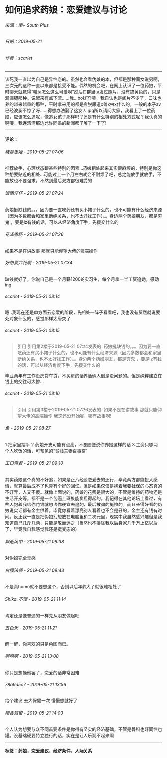 # 如何追求药娘：恋爱建议与讨论

###### 来源：南+ South Plus
###### 日期：2019-05-21
###### 作者：scarlet

---

该死我一直以为自己是异性恋的。虽然也会看伪娘的本，但都是那种画女说男啊，三次元的这种一直以来都是接受不能。偶然的机会吧，在网上认识了一位药娘，平时聊天就觉得“哇ta怎么这么可爱啊”然后在群里ta发过照片，没有搞黄色的，只是漏漏腿那种。说起来有点下流……我…boki了!啧，我自认也是阅片不少了，口味也养的越来越重的那种，平时拿来用的都是宫脱尿道x兽x虫x什么的，一般的本子av已经波澜不惊了呀……得想办法娶了这女人.jpg所以请问大家，我看上了一位药娘，应该怎么追呢，像追女孩子那样吗？还是有什么特别的相处方式呢？我认真的啊喂，我连湾湾那边允许同婚的新闻都了解了一下了!

---

#### 评论：

###### 晓慕思姬 - 2019-05-21 07:06
推荐放手，心理状态跟某些特别的因素...药娘相处起来其实很麻烦的，特别是你这种想要贴近的相处...可能过上一个月左右就会不耐烦了吧，总之能放手就放手，不能放也不要强求，不然到最后双方都很难受的

###### 饭团仔仔 - 2019-05-21 07:24
药娘挺缺钱的。。。因为要一直吃药还有买小裙子什么的，也不可能有什么经济来源（因为多数都会和家里断绝关系，也不太好找工作）。。身边两个药娘朋友，都是穷鬼 ，要是lz有钱的话，可以从经济角度下手，先援交什么的 

###### 花泽香肠 - 2019-05-21 07:26
如果不是在讲故事 那就只能仰望大佬的高端操作 

###### 好想要六花啊 - 2019-05-21 07:34
缺钱就好了，你说自己是一个月薪1200的实习生，每个月拿一半工资追她，感动ing 

###### scarlet - 2019-05-21 08:14
嗯..我现在还是单方面云恋爱的阶段，先相处一阵子看看吧，我也没有贸然就说要处对象什么的，感觉那样太唐突了

###### scarlet - 2019-05-21 08:15
> 引用
> 引用第2楼于2019-05-21 07:24发表的 :药娘挺缺钱的。。。因为要一直吃药还有买小裙子什么的，也不可能有什么经济来源（因为多数都会和家里断绝关系，也不太好找工作）。。身边两个药娘朋友，都是穷鬼 ，要是lz有钱的话，可以从经济角度下手，先援交什么的 

毕业两年有工作没房贷车贷，不买房的话养活俩人倒是没问题的。但是纯粹建立在钱上的交往可太惨...

###### scarlet - 2019-05-21 08:16
> 引用
> 引用第3楼于2019-05-21 07:26发表的 :如果不是在讲故事 那就只能仰望大佬的高端操作 
我这还没开始呢，哪有故事啊!

###### 鱼 - 2019-05-21 08:27
1.把家里摆平 2.药娘开支可能有点高，不要随便说你养她这样的话 3.工资只够两个人吃饭的话，可预见的“贫贱夫妻百事哀”

###### 工口帝君 - 2019-05-21 09:10
其实药娘这个真的不好追，如果是正八经谈恋爱去的还行，毕竟两方都能投入感情，就算最后成不了也算有个好的回忆。但是如果仅仅是抱着我要社保的心态真的不好弄，人又不傻。就像上面说的，药娘的花费是很大的，不管是维持的药物还是生活开支等，都不是一个苦逼上班族能负担得起的。我记得在其他论坛上看过，有些人抱着我给你花钱就想占你便宜去追的，最后被骗的挺惨的。而且长得好看的伪娘说实话都有金主供着，毕竟你看着漂亮别人看着也不会是丑的，金主还有钱有时间。反正我一直是把伪娘幻想放在电脑里和二次元里，现实中我虽然感兴趣但是我知道自己几斤几两，只能是敬而远之（当然也不排除我以后身家几千万上亿以后了，毕竟我自我感觉我还是挺变态的）

###### 飘逝风中 - 2019-05-21 09:38
对伪娘完全无感

###### 白膜法师 - 2019-05-21 09:43
不是真homo就不要想这个，否则以后年龄大了就很难相处了 

###### Shika\_不懂 - 2019-05-21 11:14
肯定还是像普通的一样先从朋友做起吧 

###### 五色米 - 2019-05-21 11:21
醒一醒，你喜欢的只是色图而已。

###### 啊啊啊 - 2019-05-21 13:08
你只是想操他罢了，恋爱的话非常困难

###### 78a9d5c7 - 2019-05-21 13:56
给个建议 去大保健一次 慢慢想就好了

###### 暗香残留 - 2019-05-21 14:03
个人认为想要与众不同首要条件是你得有坚实的经济基础，不管是骨科也好同性也罐。没基础硬要特立独行的话，实在是让人乐观不起来啊

---

**标签：药娘，恋爱建议，经济条件，人际关系**